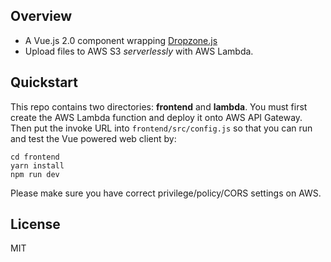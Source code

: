 ## Overview

- A Vue.js 2.0 component wrapping [Dropzone.js](https://github.com/enyo/dropzone)
- Upload files to AWS S3 _serverlessly_ with AWS Lambda.

## Quickstart

This repo contains two directories: **frontend** and **lambda**. You must first
create the AWS Lambda function and deploy it onto AWS API Gateway. Then put the
invoke URL into `frontend/src/config.js` so that you can run and test the Vue
powered web client by:

```
cd frontend
yarn install
npm run dev
```

Please make sure you have correct privilege/policy/CORS settings on AWS.

## License

MIT
